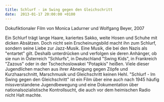 ```yaml
---
title: Schlurf - im Swing gegen den Gleichschritt
date:  2013-01-17 20:00:00 +0100
---
```


Dokufiktionaler Film von Monica Ladurner und Wolfgang Beyer, 2007



Ein Schlurf trägt lange Haare, kariertes Sakko, weite Hosen und Schuhe
mit dicken Absätzen. Doch nicht sein Erscheinungsbild macht ihn zum
Schlurf, sondern seine Liebe zur Jazz-Musik. Eine Musik, die bei den Nazis
als "entartet" gilt. Deshalb unterdrücken und verfolgen sie deren
Anhänger, ob sie nun in Österreich "Schlurfs", in Deutschland "Swing
Kids", in Frankreich "Zazous" oder in der Tschechoslowakei "Potapkis"
heißen. Viele dieser Jugendlichen machen aus ihrer Abneigung gegen Zöpfe
und Kurzhaarschnitt, Marschmusik und Gleichschritt keinen Hehl. "Schlurf -
Im Swing gegen den Gleichschritt" ist ein Film über eine auch nach 1945
häufig missverstandene Jugendbewegung und eine Dokumentation über
nationalsozialistische Kontrollsucht, die auch vor dem heimischen Radio
nicht Halt machte.


